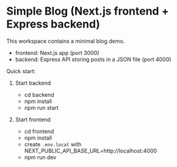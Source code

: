 # Simple Blog (Next.js frontend + Express backend)

This workspace contains a minimal blog demo.

- frontend: Next.js app (port 3000)
- backend: Express API storing posts in a JSON file (port 4000)

Quick start:

1. Start backend
   - cd backend
   - npm install
   - npm run start

2. Start frontend
   - cd frontend
   - npm install
   - create `.env.local` with NEXT_PUBLIC_API_BASE_URL=http://localhost:4000
   - npm run dev
